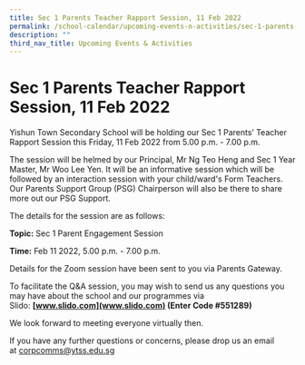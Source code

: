 ```yaml
---
title: Sec 1 Parents Teacher Rapport Session, 11 Feb 2022
permalink: /school-calendar/upcoming-events-n-activities/sec-1-parents-teacher-rapport-session-11-feb-2022/
description: ""
third_nav_title: Upcoming Events & Activities
---
```

# **Sec 1 Parents Teacher Rapport Session, 11 Feb 2022**

Yishun Town Secondary School will be holding our Sec 1 Parents’ Teacher Rapport Session this Friday, 11 Feb 2022 from 5.00 p.m. - 7.00 p.m.  
  

The session will be helmed by our Principal, Mr Ng Teo Heng and Sec 1 Year Master, Mr Woo Lee Yen. It will be an informative session which will be followed by an interaction session with your child/ward's Form Teachers. Our Parents Support Group (PSG) Chairperson will also be there to share more out our PSG Support.

The details for the session are as follows:

**Topic:** Sec 1 Parent Engagement Session

**Time:** Feb 11 2022, 5.00 p.m. - 7.00 p.m.

Details for the Zoom session have been sent to you via Parents Gateway.

To facilitate the Q&A session, you may wish to send us any questions you may have about the school and our programmes via Slido: **[www.slido.com](www.slido.com) (Enter Code #551289)**

We look forward to meeting everyone virtually then.  

If you have any further questions or concerns, please drop us an email at [corpcomms@ytss.edu.sg](mailto:corpcomms@ytss.edu.sg)